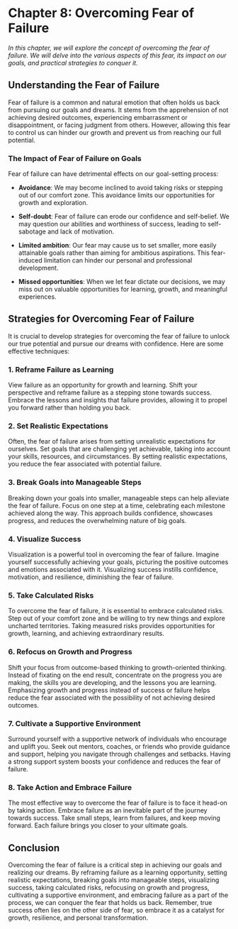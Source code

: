 Chapter 8: Overcoming Fear of Failure
=====================================

*In this chapter, we will explore the concept of overcoming the fear of failure. We will delve into the various aspects of this fear, its impact on our goals, and practical strategies to conquer it.*

Understanding the Fear of Failure
---------------------------------

Fear of failure is a common and natural emotion that often holds us back from pursuing our goals and dreams. It stems from the apprehension of not achieving desired outcomes, experiencing embarrassment or disappointment, or facing judgment from others. However, allowing this fear to control us can hinder our growth and prevent us from reaching our full potential.

### The Impact of Fear of Failure on Goals

Fear of failure can have detrimental effects on our goal-setting process:

* **Avoidance**: We may become inclined to avoid taking risks or stepping out of our comfort zone. This avoidance limits our opportunities for growth and exploration.

* **Self-doubt**: Fear of failure can erode our confidence and self-belief. We may question our abilities and worthiness of success, leading to self-sabotage and lack of motivation.

* **Limited ambition**: Our fear may cause us to set smaller, more easily attainable goals rather than aiming for ambitious aspirations. This fear-induced limitation can hinder our personal and professional development.

* **Missed opportunities**: When we let fear dictate our decisions, we may miss out on valuable opportunities for learning, growth, and meaningful experiences.

Strategies for Overcoming Fear of Failure
-----------------------------------------

It is crucial to develop strategies for overcoming the fear of failure to unlock our true potential and pursue our dreams with confidence. Here are some effective techniques:

### 1. **Reframe Failure as Learning**

View failure as an opportunity for growth and learning. Shift your perspective and reframe failure as a stepping stone towards success. Embrace the lessons and insights that failure provides, allowing it to propel you forward rather than holding you back.

### 2. **Set Realistic Expectations**

Often, the fear of failure arises from setting unrealistic expectations for ourselves. Set goals that are challenging yet achievable, taking into account your skills, resources, and circumstances. By setting realistic expectations, you reduce the fear associated with potential failure.

### 3. **Break Goals into Manageable Steps**

Breaking down your goals into smaller, manageable steps can help alleviate the fear of failure. Focus on one step at a time, celebrating each milestone achieved along the way. This approach builds confidence, showcases progress, and reduces the overwhelming nature of big goals.

### 4. **Visualize Success**

Visualization is a powerful tool in overcoming the fear of failure. Imagine yourself successfully achieving your goals, picturing the positive outcomes and emotions associated with it. Visualizing success instills confidence, motivation, and resilience, diminishing the fear of failure.

### 5. **Take Calculated Risks**

To overcome the fear of failure, it is essential to embrace calculated risks. Step out of your comfort zone and be willing to try new things and explore uncharted territories. Taking measured risks provides opportunities for growth, learning, and achieving extraordinary results.

### 6. **Refocus on Growth and Progress**

Shift your focus from outcome-based thinking to growth-oriented thinking. Instead of fixating on the end result, concentrate on the progress you are making, the skills you are developing, and the lessons you are learning. Emphasizing growth and progress instead of success or failure helps reduce the fear associated with the possibility of not achieving desired outcomes.

### 7. **Cultivate a Supportive Environment**

Surround yourself with a supportive network of individuals who encourage and uplift you. Seek out mentors, coaches, or friends who provide guidance and support, helping you navigate through challenges and setbacks. Having a strong support system boosts your confidence and reduces the fear of failure.

### 8. **Take Action and Embrace Failure**

The most effective way to overcome the fear of failure is to face it head-on by taking action. Embrace failure as an inevitable part of the journey towards success. Take small steps, learn from failures, and keep moving forward. Each failure brings you closer to your ultimate goals.

Conclusion
----------

Overcoming the fear of failure is a critical step in achieving our goals and realizing our dreams. By reframing failure as a learning opportunity, setting realistic expectations, breaking goals into manageable steps, visualizing success, taking calculated risks, refocusing on growth and progress, cultivating a supportive environment, and embracing failure as a part of the process, we can conquer the fear that holds us back. Remember, true success often lies on the other side of fear, so embrace it as a catalyst for growth, resilience, and personal transformation.

